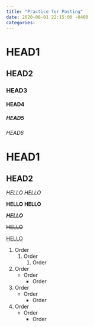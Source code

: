```yaml
---
title: "Practice for Posting"
date: 2020-08-01 22:15:00 -0400
categories:
---
```


# HEAD1
## HEAD2
### HEAD3
#### HEAD4
##### HEAD5
###### HEAD6

HEAD1
=====
HEAD2
-------

*HELLO* _HELLO_

**HELLO** __HELLO__

**_HELLO_**

~~HELLO~~

<u>HELLO</u>

1. Order
    1. Order
        1. Order
1. Order
    - Order
        - Order
1. Order
    + Order
        + Order
1. Order
    * Order
        * Order
